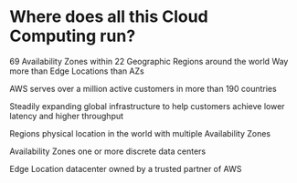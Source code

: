 # Where does all this Cloud Computing run?

69 Availability Zones within 22 Geographic Regions around the world
Way more than Edge Locations than AZs

AWS serves over a million active customers in more than 190 countries

Steadily expanding global infrastructure to help customers achieve lower latency and higher throughput

Regions physical location in the world with multiple Availability Zones

Availability Zones one or more discrete data centers

Edge Location datacenter owned by a trusted partner of AWS

